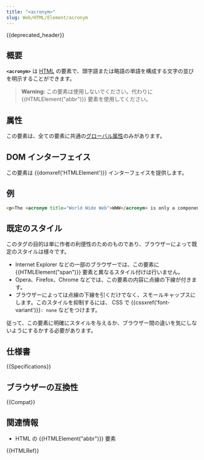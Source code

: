 ```yaml
---
title: "<acronym>"
slug: Web/HTML/Element/acronym
---
```


{{deprecated_header}}

## 概要

**`<acronym>`** は [HTML](/ja/docs/Web/HTML) の要素で、頭字語または略語の単語を構成する文字の並びを明示することができます。

> **Warning:** この要素は使用しないでください。代わりに {{HTMLElement("abbr")}} 要素を使用してください。

## 属性

この要素は、全ての要素に共通の[グローバル属性](/ja/docs/HTML/Global_attributes)のみがあります。

## DOM インターフェイス

この要素は {{domxref('HTMLElement')}} インターフェイスを提供します。

## 例

```html
<p>The <acronym title="World Wide Web">WWW</acronym> is only a component of the Internet.</p>
```

## 既定のスタイル

このタグの目的は単に作者の利便性のためのものであり、ブラウザーによって既定のスタイルは様々です。

- Internet Explorer などの一部のブラウザーでは、この要素に {{HTMLElement("span")}} 要素と異なるスタイル付けは行いません。
- Opera、Firefox、Chrome などでは、この要素の内容に点線の下線が付きます。
- ブラウザーによっては点線の下線を引くだけでなく、スモールキャップスにします。このスタイルを抑制するには、 CSS で {{cssxref('font-variant')}}`: none` などをつけます。

従って、この要素に明確にスタイルを与えるか、ブラウザー間の違いを気にしないようにするかする必要があります。

## 仕様書

{{Specifications}}

## ブラウザーの互換性

{{Compat}}

## 関連情報

- HTML の {{HTMLElement("abbr")}} 要素

{{HTMLRef}}
